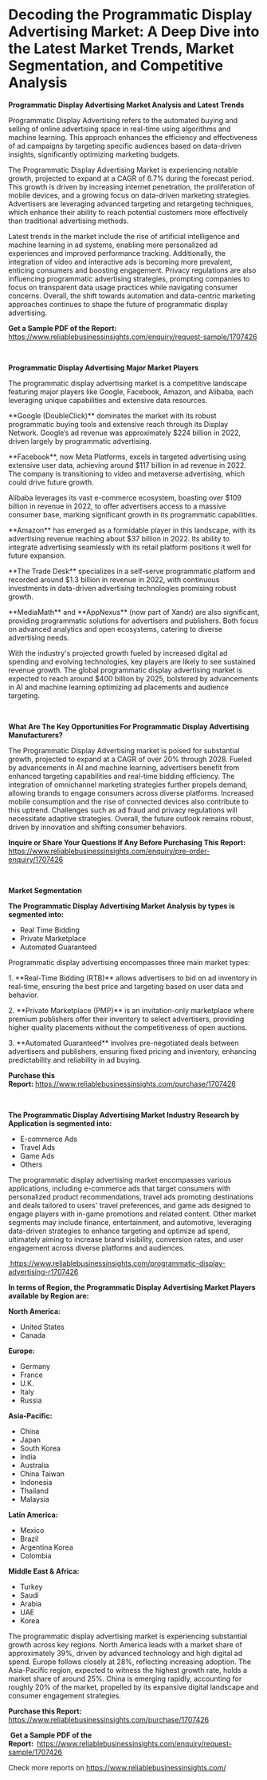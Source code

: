 <p><h1>Decoding the Programmatic Display Advertising Market: A Deep Dive into the Latest Market Trends, Market Segmentation, and Competitive Analysis</h1></p><p><strong>Programmatic Display Advertising Market Analysis and Latest Trends</strong></p>
<p><p>Programmatic Display Advertising refers to the automated buying and selling of online advertising space in real-time using algorithms and machine learning. This approach enhances the efficiency and effectiveness of ad campaigns by targeting specific audiences based on data-driven insights, significantly optimizing marketing budgets.</p><p>The Programmatic Display Advertising Market is experiencing notable growth, projected to expand at a CAGR of 6.7% during the forecast period. This growth is driven by increasing internet penetration, the proliferation of mobile devices, and a growing focus on data-driven marketing strategies. Advertisers are leveraging advanced targeting and retargeting techniques, which enhance their ability to reach potential customers more effectively than traditional advertising methods.</p><p>Latest trends in the market include the rise of artificial intelligence and machine learning in ad systems, enabling more personalized ad experiences and improved performance tracking. Additionally, the integration of video and interactive ads is becoming more prevalent, enticing consumers and boosting engagement. Privacy regulations are also influencing programmatic advertising strategies, prompting companies to focus on transparent data usage practices while navigating consumer concerns. Overall, the shift towards automation and data-centric marketing approaches continues to shape the future of programmatic display advertising.</p></p>
<p><strong>Get a Sample PDF of the Report:&nbsp;</strong> <a href="https://www.reliablebusinessinsights.com/enquiry/request-sample/1707426?utm_campaign=2737&utm_medium=2&utm_source=Github&utm_content=ia&utm_term=09032025&utm_id=programmatic-display-advertising">https://www.reliablebusinessinsights.com/enquiry/request-sample/1707426</a></p>
<p>&nbsp;</p>
<p><strong>Programmatic Display Advertising Major Market Players</strong></p>
<p><p>The programmatic display advertising market is a competitive landscape featuring major players like Google, Facebook, Amazon, and Alibaba, each leveraging unique capabilities and extensive data resources. </p><p>**Google (DoubleClick)** dominates the market with its robust programmatic buying tools and extensive reach through its Display Network. Google’s ad revenue was approximately $224 billion in 2022, driven largely by programmatic advertising.</p><p>**Facebook**, now Meta Platforms, excels in targeted advertising using extensive user data, achieving around $117 billion in ad revenue in 2022. The company is transitioning to video and metaverse advertising, which could drive future growth.</p><p>Alibaba leverages its vast e-commerce ecosystem, boasting over $109 billion in revenue in 2022, to offer advertisers access to a massive consumer base, marking significant growth in its programmatic capabilities.</p><p>**Amazon** has emerged as a formidable player in this landscape, with its advertising revenue reaching about $37 billion in 2022. Its ability to integrate advertising seamlessly with its retail platform positions it well for future expansion.</p><p>**The Trade Desk** specializes in a self-serve programmatic platform and recorded around $1.3 billion in revenue in 2022, with continuous investments in data-driven advertising technologies promising robust growth.</p><p>**MediaMath** and **AppNexus** (now part of Xandr) are also significant, providing programmatic solutions for advertisers and publishers. Both focus on advanced analytics and open ecosystems, catering to diverse advertising needs.</p><p>With the industry's projected growth fueled by increased digital ad spending and evolving technologies, key players are likely to see sustained revenue growth. The global programmatic display advertising market is expected to reach around $400 billion by 2025, bolstered by advancements in AI and machine learning optimizing ad placements and audience targeting.</p></p>
<p>&nbsp;</p>
<p><strong>What Are The Key Opportunities For Programmatic Display Advertising Manufacturers?</strong></p>
<p><p>The Programmatic Display Advertising market is poised for substantial growth, projected to expand at a CAGR of over 20% through 2028. Fueled by advancements in AI and machine learning, advertisers benefit from enhanced targeting capabilities and real-time bidding efficiency. The integration of omnichannel marketing strategies further propels demand, allowing brands to engage consumers across diverse platforms. Increased mobile consumption and the rise of connected devices also contribute to this uptrend. Challenges such as ad fraud and privacy regulations will necessitate adaptive strategies. Overall, the future outlook remains robust, driven by innovation and shifting consumer behaviors.</p></p>
<p><strong>Inquire or Share Your Questions If Any Before Purchasing This Report:</strong> <a href="https://www.reliablebusinessinsights.com/enquiry/pre-order-enquiry/1707426?utm_campaign=2737&utm_medium=2&utm_source=Github&utm_content=ia&utm_term=09032025&utm_id=programmatic-display-advertising">https://www.reliablebusinessinsights.com/enquiry/pre-order-enquiry/1707426</a></p>
<p>&nbsp;</p>
<p><strong>Market Segmentation</strong></p>
<p><strong>The Programmatic Display Advertising Market Analysis by types is segmented into:</strong></p>
<p><ul><li>Real Time Bidding</li><li>Private Marketplace</li><li>Automated Guaranteed</li></ul></p>
<p><p>Programmatic display advertising encompasses three main market types: </p><p>1. **Real-Time Bidding (RTB)** allows advertisers to bid on ad inventory in real-time, ensuring the best price and targeting based on user data and behavior.</p><p>2. **Private Marketplace (PMP)** is an invitation-only marketplace where premium publishers offer their inventory to select advertisers, providing higher quality placements without the competitiveness of open auctions.</p><p>3. **Automated Guaranteed** involves pre-negotiated deals between advertisers and publishers, ensuring fixed pricing and inventory, enhancing predictability and reliability in ad buying.</p></p>
<p><strong>Purchase this Report:&nbsp;</strong><a href="https://www.reliablebusinessinsights.com/purchase/1707426?utm_campaign=2737&utm_medium=2&utm_source=Github&utm_content=ia&utm_term=09032025&utm_id=programmatic-display-advertising">https://www.reliablebusinessinsights.com/purchase/1707426</a></p>
<p>&nbsp;</p>
<p><strong>The Programmatic Display Advertising Market Industry Research by Application is segmented into:</strong></p>
<p><ul><li>E-commerce Ads</li><li>Travel Ads</li><li>Game Ads</li><li>Others</li></ul></p>
<p><p>The programmatic display advertising market encompasses various applications, including e-commerce ads that target consumers with personalized product recommendations, travel ads promoting destinations and deals tailored to users' travel preferences, and game ads designed to engage players with in-game promotions and related content. Other market segments may include finance, entertainment, and automotive, leveraging data-driven strategies to enhance targeting and optimize ad spend, ultimately aiming to increase brand visibility, conversion rates, and user engagement across diverse platforms and audiences.</p></p>
<p><a href="https://www.reliablebusinessinsights.com/programmatic-display-advertising-r1707426?utm_campaign=2737&utm_medium=2&utm_source=Github&utm_content=ia&utm_term=09032025&utm_id=programmatic-display-advertising">&nbsp;https://www.reliablebusinessinsights.com/programmatic-display-advertising-r1707426</a></p>
<p><strong>In terms of Region, the Programmatic Display Advertising Market Players available by Region are:</strong></p>
<p>
    <p> <strong> North America: </strong>
        <ul>
            <li>United States</li>
            <li>Canada</li>
        </ul>
        </p> 
    <p> <strong> Europe: </strong>
        <ul>
            <li>Germany</li>
            <li>France</li>
            <li>U.K.</li>
            <li>Italy</li>
            <li>Russia</li>
        </ul>
        </p> 
    <p> <strong> Asia-Pacific: </strong>
        <ul>
            <li>China</li>
            <li>Japan</li>
            <li>South Korea</li>
            <li>India</li>
            <li>Australia</li>
            <li>China Taiwan</li>
            <li>Indonesia</li>
            <li>Thailand</li>
            <li>Malaysia</li>
        </ul>
        </p> 
    <p> <strong> Latin America: </strong>
        <ul>
            <li>Mexico</li>
            <li>Brazil</li>
            <li>Argentina Korea</li>
            <li>Colombia</li>
        </ul>
        </p> 
    <p> <strong> Middle East & Africa: </strong>
        <ul>
            <li>Turkey</li>
            <li>Saudi</li>
            <li>Arabia</li>
            <li>UAE</li>
            <li>Korea</li>
        </ul>
    </p>
    </p>
<p><p>The programmatic display advertising market is experiencing substantial growth across key regions. North America leads with a market share of approximately 39%, driven by advanced technology and high digital ad spend. Europe follows closely at 28%, reflecting increasing adoption. The Asia-Pacific region, expected to witness the highest growth rate, holds a market share of around 25%. China is emerging rapidly, accounting for roughly 20% of the market, propelled by its expansive digital landscape and consumer engagement strategies.</p></p>
<p><strong>Purchase this Report: </strong><a href="https://www.reliablebusinessinsights.com/purchase/1707426?utm_campaign=2737&utm_medium=2&utm_source=Github&utm_content=ia&utm_term=09032025&utm_id=programmatic-display-advertising">https://www.reliablebusinessinsights.com/purchase/1707426</a></p>
<p>&nbsp;<strong>Get a Sample PDF of the Report:&nbsp;&nbsp;</strong><a href="https://www.reliablebusinessinsights.com/enquiry/request-sample/1707426?utm_campaign=2737&utm_medium=2&utm_source=Github&utm_content=ia&utm_term=09032025&utm_id=programmatic-display-advertising">https://www.reliablebusinessinsights.com/enquiry/request-sample/1707426</a></p>
<p><strong></strong></p>
<p>Check more reports on <a href="https://www.reliablebusinessinsights.com/?utm_campaign=2737&utm_medium=2&utm_source=Github&utm_content=ia&utm_term=09032025&utm_id=programmatic-display-advertising">https://www.reliablebusinessinsights.com/</a></p>